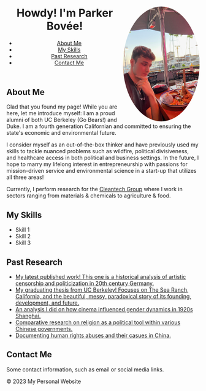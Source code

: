 <!DOCTYPE html>
<html>
  <head>
    <meta charset="UTF-8">
    <meta name="viewport" content="width=device-width, initial-scale=1.0">
  </head>
  <body>
    <header>
      <img src="IMG_2441.jpg" alt="Me and a tasty dinner!" align="right" width="200" height="300" style="border-radius: 50%;">
      <h1>Howdy! I'm Parker Bovée!</h1>
      <nav>
        <ul>
          <li><a href="#about-me">About Me</a></li>
          <li><a href="#my-skills">My Skills</a></li>
          <li><a href="#past-research">Past Research</a></li>
          <li><a href="#contact-me">Contact Me</a></li>
        </ul>
      </nav>
    </header>
    <main>
      <section id="about-me">
        <h2>About Me</h2>
        <p>Glad that you found my page! While you are here, let me introduce myself: I am a proud alumni of both UC Berkeley (Go Bears!) and Duke. I am a fourth generation Californian and committed to ensuring the state's economic and environmental future. </p>I consider myself as an out-of-the-box thinker and have previously used my skills to tackle nuanced problems such as wildfire, political divisiveness, and healthcare access in both political and business settings. In the future, I hope to marry my lifelong interest in entrepreneurship with passions for mission-driven service and environmental science in a start-up that utilizes all three areas! </p>Currently, I perform research for the <a href="https://www.cleantech.com/">Cleantech Group</a> where I work in sectors ranging from materials & chemicals to agriculture & food.
        </p>
      </section>
      <section id="my-skills">
        <h2>My Skills</h2>
        <ul>
          <li>Skill 1</li>
          <li>Skill 2</li>
          <li>Skill 3</li>
        </ul>
      </section>
      <section id="past-research">
        <h2>Past Research</h2>
        <ul>
          <li><a href="https://undergradjournal.history.ucsb.edu/wp-content/uploads/2022/12/1.-Complete-Fall-2022-Issue.Final_.pdf">My latest published work! This one is a historical analysis of artistic censorship and politicization in 20th century Germany.</a></li>
          <li><a href="https://docs.google.com/document/d/15nrPh3QQm16GvBhbxCXoy6qWOEYliGbk7BKhX-Jt74M/edit">My graduating thesis from UC Berkeley! Focuses on The Sea Ranch, California, and the beautiful, messy, paradoxical story of its founding, development, and future.</a></li>
          <li><a href="https://escholarship.org/uc/item/387259rn">An analysis I did on how cinema influenced gender dynamics in 1920s Shanghai.</a></li>
          <li><a href="https://digitalcommons.georgiasouthern.edu/aujh/vol10/iss1/6/">Comparative research on religion as a political tool within various Chinese governments.</a></li>
          <li><a href="https://www.ocf.berkeley.edu/~rics/?p=656">Documenting human rights abuses and their casues in China.</a></li>
        </ul>
      </section>
      <section id="contact-me">
        <h2>Contact Me</h2>
        <p>Some contact information, such as email or social media links.</p>
      </section>
    </main>
    <footer>
      <p>&copy; 2023 My Personal Website</p>
    </footer>
  </body>
</html>
